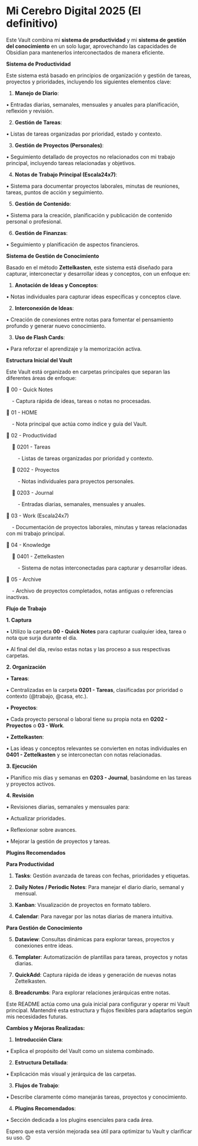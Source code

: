 # Mi Cerebro Digital 2025 (El definitivo)
  


  

Este Vault combina mi **sistema de productividad** y mi **sistema de gestión del conocimiento** en un solo lugar, aprovechando las capacidades de Obsidian para mantenerlos interconectados de manera eficiente.

  

**Sistema de Productividad**

  

Este sistema está basado en principios de organización y gestión de tareas, proyectos y prioridades, incluyendo los siguientes elementos clave:

1. **Manejo de Diario**:

• Entradas diarias, semanales, mensuales y anuales para planificación, reflexión y revisión.

2. **Gestión de Tareas**:

• Listas de tareas organizadas por prioridad, estado y contexto.

3. **Gestión de Proyectos (Personales)**:

• Seguimiento detallado de proyectos no relacionados con mi trabajo principal, incluyendo tareas relacionadas y objetivos.

4. **Notas de Trabajo Principal (Escala24x7)**:

• Sistema para documentar proyectos laborales, minutas de reuniones, tareas, puntos de acción y seguimiento.

5. **Gestión de Contenido**:

• Sistema para la creación, planificación y publicación de contenido personal o profesional.

6. **Gestión de Finanzas**:

• Seguimiento y planificación de aspectos financieros.

  

**Sistema de Gestión de Conocimiento**

  

Basado en el método **Zettelkasten**, este sistema está diseñado para capturar, interconectar y desarrollar ideas y conceptos, con un enfoque en:

1. **Anotación de Ideas y Conceptos**:

• Notas individuales para capturar ideas específicas y conceptos clave.

2. **Interconexión de Ideas**:

• Creación de conexiones entre notas para fomentar el pensamiento profundo y generar nuevo conocimiento.

3. **Uso de Flash Cards**:

• Para reforzar el aprendizaje y la memorización activa.

  

**Estructura Inicial del Vault**

  

Este Vault está organizado en carpetas principales que separan las diferentes áreas de enfoque:

  

📂 00 - Quick Notes

    - Captura rápida de ideas, tareas o notas no procesadas.

📂 01 - HOME

    - Nota principal que actúa como índice y guía del Vault.

📂 02 - Productividad

    📂 0201 - Tareas

        - Listas de tareas organizadas por prioridad y contexto.

    📂 0202 - Proyectos

        - Notas individuales para proyectos personales.

    📂 0203 - Journal

        - Entradas diarias, semanales, mensuales y anuales.

📂 03 - Work (Escala24x7)

    - Documentación de proyectos laborales, minutas y tareas relacionadas con mi trabajo principal.

📂 04 - Knowledge

    📂 0401 - Zettelkasten

        - Sistema de notas interconectadas para capturar y desarrollar ideas.

📂 05 - Archive

    - Archivo de proyectos completados, notas antiguas o referencias inactivas.

  

**Flujo de Trabajo**

  

**1. Captura**

• Utilizo la carpeta **00 - Quick Notes** para capturar cualquier idea, tarea o nota que surja durante el día.

• Al final del día, reviso estas notas y las proceso a sus respectivas carpetas.

  

**2. Organización**

• **Tareas**:

• Centralizadas en la carpeta **0201 - Tareas**, clasificadas por prioridad o contexto (@trabajo, @casa, etc.).

• **Proyectos**:

• Cada proyecto personal o laboral tiene su propia nota en **0202 - Proyectos** o **03 - Work**.

• **Zettelkasten**:

• Las ideas y conceptos relevantes se convierten en notas individuales en **0401 - Zettelkasten** y se interconectan con notas relacionadas.

  

**3. Ejecución**

• Planifico mis días y semanas en **0203 - Journal**, basándome en las tareas y proyectos activos.

  

**4. Revisión**

• Revisiones diarias, semanales y mensuales para:

• Actualizar prioridades.

• Reflexionar sobre avances.

• Mejorar la gestión de proyectos y tareas.

  

**Plugins Recomendados**

  

**Para Productividad**

1. **Tasks**: Gestión avanzada de tareas con fechas, prioridades y etiquetas.

2. **Daily Notes / Periodic Notes**: Para manejar el diario diario, semanal y mensual.

3. **Kanban**: Visualización de proyectos en formato tablero.

4. **Calendar**: Para navegar por las notas diarias de manera intuitiva.

  

**Para Gestión de Conocimiento**

5. **Dataview**: Consultas dinámicas para explorar tareas, proyectos y conexiones entre ideas.

6. **Templater**: Automatización de plantillas para tareas, proyectos y notas diarias.

7. **QuickAdd**: Captura rápida de ideas y generación de nuevas notas Zettelkasten.

8. **Breadcrumbs**: Para explorar relaciones jerárquicas entre notas.

  

Este README actúa como una guía inicial para configurar y operar mi Vault principal. Mantendré esta estructura y flujos flexibles para adaptarlos según mis necesidades futuras.

  

**Cambios y Mejoras Realizadas:**

1. **Introducción Clara**:

• Explica el propósito del Vault como un sistema combinado.

2. **Estructura Detallada**:

• Explicación más visual y jerárquica de las carpetas.

3. **Flujos de Trabajo**:

• Describe claramente cómo manejarás tareas, proyectos y conocimiento.

4. **Plugins Recomendados**:

• Sección dedicada a los plugins esenciales para cada área.

  

Espero que esta versión mejorada sea útil para optimizar tu Vault y clarificar su uso. 😊